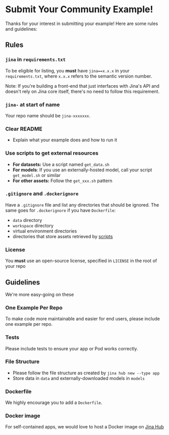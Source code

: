 # Submit Your Community Example!

Thanks for your interest in submitting your example! Here are some rules and guidelines:

## Rules

### `jina` in `requirements.txt`

To be eligible for listing, you **must** have `jina==x.x.x` in your `requirements.txt`, where `x.x.x` refers to the semantic version number.

Note: If you're building a front-end that just interfaces with Jina's API and doesn't rely on Jina core itself, there's no need to follow this requirement.

### `jina-` at start of name

Your repo name should be `jina-xxxxxxx`.

### Clear README

- Explain what your example does and how to run it

### Use scripts to get external resources

- **For datasets:** Use a script named `get_data.sh`
- **For models**: If you use an externally-hosted model, call your script `get_model.sh` or similar
- **For other assets:** Follow the `get_xxx.sh` pattern

### `.gitignore` and `.dockerignore`

Have a `.gitignore` file and list any directories that should be ignored. The same goes for `.dockerignore` if you have `Dockerfile`:

- `data` directory
- `workspace` directory
- virtual environment directories
- directories that store assets retrieved by [scripts](#use-scripts-to-get-external-resources)

### License

You **must** use an open-source license, specified in `LICENSE` in the root of your repo

## Guidelines

We're more easy-going on these

### One Example Per Repo

To make code more maintainable and easier for end users, please include one example per repo.

### Tests

Please include tests to ensure your app or Pod works correctly.

### File Structure

- Please follow the file structure as created by `jina hub new --type app`
- Store data in `data` and externally-downloaded models in `models`

### Dockerfile

We highly encourage you to add a `Dockerfile`.

### Docker image

For self-contained apps, we would love to host a Docker image on [Jina Hub](https://github.com/jina-ai/jina-hub)

